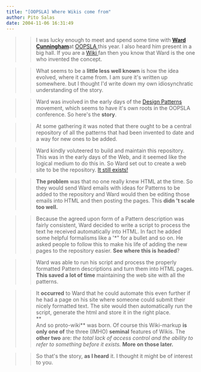 ```yaml
---
title: "[OOPSLA] Where Wikis come from"
author: Pito Salas
date: 2004-11-06 16:31:49
---
```


>>

>> I was lucky enough to meet and spend some time with [**Ward
Cunningham**](<http://c2.com/cgi/wiki?WardCunningham>)at [OOPSLA
](<http://www.oopsla.org/2004/ShowPage.do?id=Home>)this year. I also heard him
present in a big hall. If you are a [Wiki
](<http://en.wikipedia.org/wiki/Wiki>)fan then you know that Ward is the one
who invented the concept.

>>

>> What seems to be a **little less well known** is how the idea evolved,
where it came from. I am sure it's written up somewhere. but I thought I'd
write down my own idiosynchratic understanding of the story.

>>

>> Ward was involved in the early days of the [Design Patterns
](<http://en.wikipedia.org/wiki/Design_pattern_\(computer_science\)>)movement,
which seems to have it's own roots in the OOPSLA conference. So here's the
**story**.

>>

>> At some gathering it was noted that there ought to be a central repository
of all the patterns that had been invented to date and a way for new ones to
be added.

>>

>> Ward kindly voluteered to build and maintain this repository. This was in
the early days of the Web, and it seemed like the logical medium to do this
in. So Ward set out to create a web site to be the repository. [It still
exists!](<http://c2.com/cgi/wiki?PortlandPatternRepository>)

>>

>> **The problem** was that no one really knew HTML at the time. So they would
send Ward emails with ideas for Patterns to be added to the repository and
Ward would then be editing those emails into HTML and then posting the pages.
This **didn 't scale too well.**

>>

>> Because the agreed upon form of a Pattern description was fairly
consistent, Ward decided to write a script to process the text he received
automatically into HTML. In fact he added some helpful formalisms like a '*"
for a bullet and so on. He asked people to follow this to make his life of
adding the new pages to the repository easier. **See where this is headed**?

>>

>> Ward was able to run his script and process the properly formatted Pattern
descriptions and turn them into HTML pages. **This saved a lot of time**
maintaining the web site with all the patterns.

>>

>> It **occurred** to Ward that he could automate this even further if he had
a page on his site where someone could submit their nicely formatted text. The
site would then automatically run the script, generate the html and store it
in the right place.  
> **  
> And so proto-wiki** was born. Of course this Wiki-markup **is only one of**
> the three (IMHO) **seminal** features of Wikis. The **other two** are: _the
> total lack of access control and the ability to refer to something before it
> exists._ **More on those later.**
>>

>> So that's the story, **as I heard** it. I thought it might be of interest
to you.


